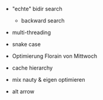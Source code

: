 - "echte" bidir search
  - backward search
- multi-threading
- snake case
- Optimierung Florain von Mittwoch
- cache hierarchy
- mix nauty & eigen optimieren

- alt arrow